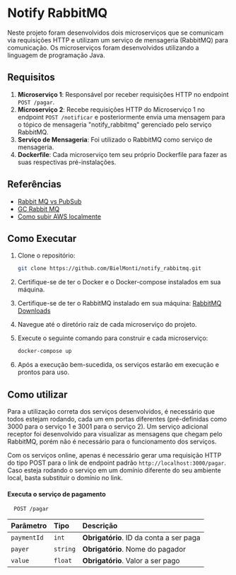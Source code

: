 # Notify RabbitMQ

Neste projeto foram desenvolvidos dois microserviços que se comunicam via requisições HTTP e utilizam um serviço de mensageria (RabbitMQ) para comunicação. Os microserviços foram desenvolvidos utilizando a linguagem de programação Java.

## Requisitos

1. **Microserviço 1**: Responsável por receber requisições HTTP no endpoint `POST /pagar`.
2. **Microserviço 2**: Recebe requisições HTTP do Microserviço 1 no endpoint `POST /notificar` e posteriormente envia uma mensagem para o tópico de mensageria "notify_rabbitmq" gerenciado pelo serviço RabbitMQ.
3. **Serviço de Mensageria**: Foi utilizado o RabbitMQ como serviço de mensageria.
4. **Dockerfile**: Cada microserviço tem seu próprio Dockerfile para fazer as suas respectivas pré-instalações.

## Referências

- [Rabbit MQ vs PubSub](https://engineering.3ap.ch/post/rabbitmq-vs-pubsub-part-2/)
- [GC Rabbit MQ](https://cloud.google.com/stackdriver/docs/solutions/agents/ops-agent/third-party/rabbitmq?hl=pt-br)
- [Como subir AWS localmente](https://thomasdacosta.com.br/2023/02/16/spring-boot-localstack-usando-o-aws-sqs/)

## Como Executar

1. Clone o repositório:
    ```bash
    git clone https://github.com/BielMonti/notify_rabbitmq.git
    ```

2. Certifique-se de ter o Docker e o Docker-compose instalados em sua máquina.

3. Certifique-se de ter o RabbitMQ instalado em sua máquina: [RabbitMQ Downloads](https://www.rabbitmq.com/docs/download)

4. Navegue até o diretório raiz de cada microserviço do projeto.

5. Execute o seguinte comando para construir e cada microserviço:
    ```bash
    docker-compose up
    ```

6. Após a execução bem-sucedida, os serviços estarão em execução e prontos para uso.

## Como utilizar

Para a utilização correta dos serviços desenvolvidos, é necessário que todos estejam rodando, cada um em portas diferentes (pré-definidas como 3000 para o serviço 1 e 3001 para o serviço 2). Um serviço adicional receptor foi desenvolvido para visualizar as mensagens que chegam pelo RabbitMQ, porém não é necessário para o funcionamento dos serviços.

Com os serviços online, apenas é necessário gerar uma requisição HTTP do tipo POST para o link de endpoint padrão ``http://localhost:3000/pagar``. Caso esteja rodando o serviço em um domínio diferente do seu ambiente local, basta substituir o domínio no link.

#### Executa o serviço de pagamento
```http
  POST /pagar
```

| Parâmetro   | Tipo     | Descrição                               |
| :---------- | :------- | :-------------------------------------- |
| `paymentId` | `int`    | **Obrigatório**. ID da conta a ser paga |
| `payer`     | `string` | **Obrigatório**. Nome do pagador        |
| `value`     | `float`  | **Obrigatório**. Valor a ser pago       |